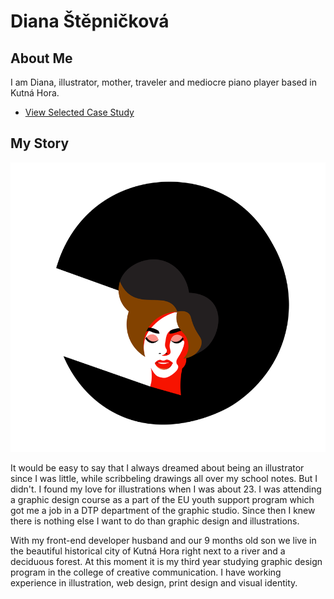 # Diana Štěpničková

## About Me

I am Diana, illustrator, mother, traveler and mediocre piano player based in Kutná Hora. 

- [View Selected Case Study](case-study.md)

## My Story

![Alt text description.](img/profilovka.png)

It would be easy to say that I always dreamed about being an illustrator since I was little, while scribbeling drawings all over my school notes. But I didn't.
I found my love for illustrations when I was about 23. I was attending a graphic design course as a part of the EU youth support program which got me a job in a DTP department of the graphic studio. Since then I knew there is nothing else I want to do than graphic design and illustrations.

With my front-end developer husband and our 9 months old son we live in the beautiful historical city of Kutná Hora right next to a river and a deciduous forest. At this moment it is my third year studying graphic design program in the college of creative communication. I have working experience in illustration, web design, print design and visual identity.
